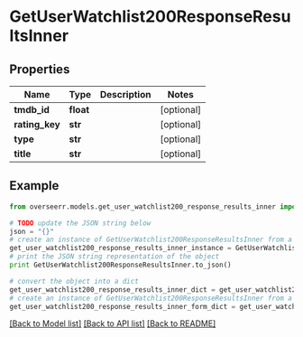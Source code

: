 # GetUserWatchlist200ResponseResultsInner


## Properties
Name | Type | Description | Notes
------------ | ------------- | ------------- | -------------
**tmdb_id** | **float** |  | [optional] 
**rating_key** | **str** |  | [optional] 
**type** | **str** |  | [optional] 
**title** | **str** |  | [optional] 

## Example

```python
from overseerr.models.get_user_watchlist200_response_results_inner import GetUserWatchlist200ResponseResultsInner

# TODO update the JSON string below
json = "{}"
# create an instance of GetUserWatchlist200ResponseResultsInner from a JSON string
get_user_watchlist200_response_results_inner_instance = GetUserWatchlist200ResponseResultsInner.from_json(json)
# print the JSON string representation of the object
print GetUserWatchlist200ResponseResultsInner.to_json()

# convert the object into a dict
get_user_watchlist200_response_results_inner_dict = get_user_watchlist200_response_results_inner_instance.to_dict()
# create an instance of GetUserWatchlist200ResponseResultsInner from a dict
get_user_watchlist200_response_results_inner_form_dict = get_user_watchlist200_response_results_inner.from_dict(get_user_watchlist200_response_results_inner_dict)
```
[[Back to Model list]](../README.md#documentation-for-models) [[Back to API list]](../README.md#documentation-for-api-endpoints) [[Back to README]](../README.md)


